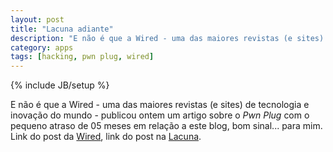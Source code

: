 ```yaml
---
layout: post
title: "Lacuna adiante"
description: "E não é que a Wired - uma das maiores revistas (e sites) de tecnologia e inovação do mundo - publicou ontem um artigo sobre o *Pwn Plug* com o pequeno atraso de 05 meses em relação a este blog."
category: apps
tags: [hacking, pwn plug, wired]
---
```

{% include JB/setup %}


E não é que a Wired - uma das maiores revistas (e sites) de tecnologia e inovação do mundo - publicou ontem um artigo sobre o *Pwn Plug* com o pequeno atraso de 05 meses em relação a este blog, bom sinal... para mim. Link do post da [Wired](http://www.wired.com/wiredenterprise/2012/07/pwnplug/), link do post na [Lacuna](http://www.lacuna.me/2012/03/19/plug-and-pwn/).


